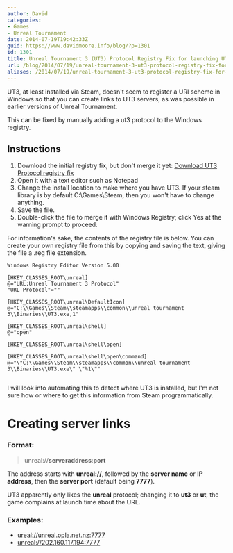 ```yaml
---
author: David
categories:
- Games
- Unreal Tournament
date: 2014-07-19T19:42:33Z
guid: https://www.davidmoore.info/blog/?p=1301
id: 1301
title: Unreal Tournament 3 (UT3) Protocol Registry Fix for launching UT3 links
url: /blog/2014/07/19/unreal-tournament-3-ut3-protocol-registry-fix-for-launching-ut3-links/
aliases: /2014/07/19/unreal-tournament-3-ut3-protocol-registry-fix-for-launching-ut3-links/
---
```


UT3, at least installed via Steam, doesn't seem to register a URI scheme in Windows so that you can create links to UT3 servers, as was possible in earlier versions of Unreal Tournament.

This can be fixed by manually adding a ut3 protocol to the Windows registry.

## Instructions

  1. Download the initial registry fix, but don't merge it yet: [Download UT3 Protocol registry fix](/downloads/games/ut/ut3protocol.zip)
  2. Open it with a text editor such as Notepad
  3. Change the install location to make where you have UT3. If your steam library is by default C:\Games\Steam, then you won't have to change anything.
  4. Save the file.
  5. Double-click the file to merge it with Windows Registry; click Yes at the warning prompt to proceed.

For information's sake, the contents of the registry file is below. You can create your own registry file from this by copying and saving the text, giving the file a .reg file extension.

```registry
Windows Registry Editor Version 5.00

[HKEY_CLASSES_ROOT\unreal]
@="URL:Unreal Tournament 3 Protocol"
"URL Protocol"=""

[HKEY_CLASSES_ROOT\unreal\DefaultIcon]
@="C:\\Games\\Steam\\steamapps\\common\\unreal tournament 3\\Binaries\\UT3.exe,1"

[HKEY_CLASSES_ROOT\unreal\shell]
@="open"

[HKEY_CLASSES_ROOT\unreal\shell\open]

[HKEY_CLASSES_ROOT\unreal\shell\open\command]
@="\"C:\\Games\\Steam\\steamapps\\common\\unreal tournament 3\\Binaries\\UT3.exe\" \"%1\""


```

I will look into automating this to detect where UT3 is installed, but I'm not sure how or where to get this information from Steam programmatically.

# Creating server links

### Format:

> unreal://**serveraddress**:**port**

The address starts with **unreal://**, followed by the **server name** or **IP address**, then the **server port** (default being **7777**).

UT3 apparently only likes the **unreal** protocol; changing it to **ut3** or **ut**, the game complains at launch time about the URL.

### Examples:

  * [ureal://unreal.opla.net.nz:7777](unreal://unreal.opla.net.nz:7777)
  * <unreal://202.160.117.194:7777>